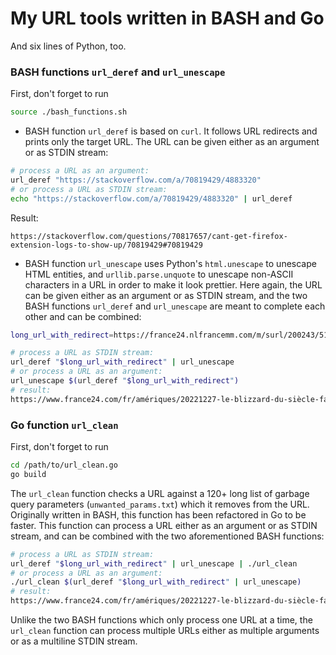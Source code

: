 # My URL tools written in BASH and Go

And six lines of Python, too.

### BASH functions `url_deref` and `url_unescape`

First, don't forget to run

```sh
source ./bash_functions.sh
```

* BASH function `url_deref` is based on `curl`. It follows URL redirects and prints only the target URL. The URL can be given either as an argument or as STDIN stream:

```sh
# process a URL as an argument:
url_deref "https://stackoverflow.com/a/70819429/4883320"
# or process a URL as STDIN stream:
echo "https://stackoverflow.com/a/70819429/4883320" | url_deref
```
Result:
```
https://stackoverflow.com/questions/70817657/cant-get-firefox-extension-logs-to-show-up/70819429#70819429
```

* BASH function `url_unescape` uses Python's `html.unescape` to unescape HTML entities, and `urllib.parse.unquote` to unescape non-ASCII characters in a URL in order to make it look prettier. Here again, the URL can be given either as an argument or as STDIN stream, and the two BASH functions `url_deref` and `url_unescape` are meant to complete each other and can be combined:

```sh
long_url_with_redirect=https://france24.nlfrancemm.com/m/surl/200243/517183/yD0Vqr_mEaDTwJcBJSIuyA==/link_13/HztCd5MALBSiwyWcdZpQvGZuP+L2dlD0fqSjv4DZVsqW+MUvK7a2X8uUILOWdBCiVjMwqEsKsY+9dh7nVfSCzxyxWHUs7tbSQxU3Ok5bOrTyAvRPCKsURxr+LisJ58BR28mFkT2aLLItU7iBkLrHfB5MoWOY3+x0YHcH5Z66LNg-L0J2ND8pSiAw4qzu0Dz19Meq-zbPfN7-MLR6V9LeeQGpxifPQCKMU5nmaVyQUXRZDgDLx+sLPRlzIr--Oc3bzV0X+jgm6SfsBYhxruKPQz70kvNSgAGeNQPgEtBR0AC-m92X8EDJI2th4UFqBvwNeU-rRJx1wgsydqUjrVsLi6-0og9XJILZ3hSboC3S85wB3AW2D6PP7SDuZkDhaTGLG03mmkCipwsPwW2-8UhTLniSzKA054euZqG9vo+Ve3gJrO9QYwQ64EjKTplSScUZVZMok0OhhCg9C3dW1M-tQ1Hd19YpdgWP8U9Tl0xyPmJmOZUAamPUyZJR569tdI+hW-g7tMx9T90eAAstFzj86hQISpD7cKeV3PvMJj+MV8K2668OTZULlrocfGSXTyMbDc0ZaSroLe0nrpbHSjmRWgUisF-z2Rq2+7XzUGmrtcS3sYgpMag2QemK68TzVlqu2CaK2B97jIyZNOyuHpbBKPNYRM58mu+D7-9KTnysI-YcH93Fmh33mRv1fyVlxCpmm0PoZXmZd7x7klL6-JStwhei33DpD-qRUAlmo93xOlzO9xJQxjUpZaG1qM2xn9e+WAfwVIA3ouw8slY0W5PjCRmqOjtB4bSIWANjsLrKkAAwzHm-BCcfeWFjzA+PlQXJ3jV4WNaTkek91lEF0aPbWoxUplU0xV+610tu3sKnjM4=

# process a URL as STDIN stream:
url_deref "$long_url_with_redirect" | url_unescape
# or process a URL as an argument:
url_unescape $(url_deref "$long_url_with_redirect")
# result:
https://www.france24.com/fr/amériques/20221227-le-blizzard-du-siècle-fait-au-moins-50-morts-aux-états-unis-le-bilan-risque-de-s-alourdir?xtor=EPR-300&_ope=eyJndWlkIjoiN2ZiZTFiYWI1YWRiMTI1ZGJmMzRkMDdhNWQzNGQ2ZWIifQ==
```

### Go function `url_clean`

First, don't forget to run

```sh
cd /path/to/url_clean.go
go build
```

The `url_clean` function checks a URL against a 120+ long list of garbage query parameters (`unwanted_params.txt`) which it removes from the URL. Originally written in BASH, this function has been refactored in Go to be faster. This function can process a URL either as an argument or as STDIN stream, and can be combined with the two aforementioned BASH functions:

```sh
# process a URL as STDIN stream:
url_deref "$long_url_with_redirect" | url_unescape | ./url_clean
# or process a URL as an argument:
./url_clean $(url_deref "$long_url_with_redirect" | url_unescape)
# result:
https://www.france24.com/fr/amériques/20221227-le-blizzard-du-siècle-fait-au-moins-50-morts-aux-états-unis-le-bilan-risque-de-s-alourdir
```

Unlike the two BASH functions which only process one URL at a time, the `url_clean` function can process multiple URLs either as multiple arguments or as a multiline STDIN stream.
